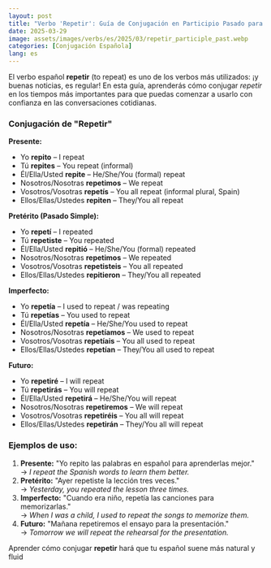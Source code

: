 ```yaml
---
layout: post 
title: "Verbo 'Repetir': Guía de Conjugación en Participio Pasado para Principiantes"
date: 2025-03-29
image: assets/images/verbs/es/2025/03/repetir_participle_past.webp
categories: [Conjugación Española]
lang: es
---
```


El verbo español **repetir** (to repeat) es uno de los verbos más utilizados: ¡y buenas noticias, es regular! En esta guía, aprenderás cómo conjugar *repetir* en los tiempos más importantes para que puedas comenzar a usarlo con confianza en las conversaciones cotidianas.

### Conjugación de "Repetir"

**Presente:**
- Yo **repito** – I repeat  
- Tú **repites** – You repeat (informal)  
- Él/Ella/Usted **repite** – He/She/You (formal) repeat  
- Nosotros/Nosotras **repetimos** – We repeat  
- Vosotros/Vosotras **repetís** – You all repeat (informal plural, Spain)  
- Ellos/Ellas/Ustedes **repiten** – They/You all repeat  

**Pretérito (Pasado Simple):**
- Yo **repetí** – I repeated  
- Tú **repetiste** – You repeated  
- Él/Ella/Usted **repitió** – He/She/You (formal) repeated  
- Nosotros/Nosotras **repetimos** – We repeated  
- Vosotros/Vosotras **repetisteis** – You all repeated  
- Ellos/Ellas/Ustedes **repitieron** – They/You all repeated 

**Imperfecto:**
- Yo **repetía** – I used to repeat / was repeating  
- Tú **repetías** – You used to repeat  
- Él/Ella/Usted **repetía** – He/She/You used to repeat  
- Nosotros/Nosotras **repetíamos** – We used to repeat  
- Vosotros/Vosotras **repetíais** – You all used to repeat  
- Ellos/Ellas/Ustedes **repetían** – They/You all used to repeat  

**Futuro:**
- Yo **repetiré** – I will repeat  
- Tú **repetirás** – You will repeat  
- Él/Ella/Usted **repetirá** – He/She/You will repeat  
- Nosotros/Nosotras **repetiremos** – We will repeat  
- Vosotros/Vosotras **repetiréis** – You all will repeat  
- Ellos/Ellas/Ustedes **repetirán** – They/You all will repeat  

### Ejemplos de uso:

1. **Presente:** "Yo repito las palabras en español para aprenderlas mejor."  
   → _I repeat the Spanish words to learn them better._
2. **Pretérito:** "Ayer repetiste la lección tres veces."  
   → _Yesterday, you repeated the lesson three times._
3. **Imperfecto:** "Cuando era niño, repetía las canciones para memorizarlas."  
   → _When I was a child, I used to repeat the songs to memorize them._
4. **Futuro:** "Mañana repetiremos el ensayo para la presentación."  
   → _Tomorrow we will repeat the rehearsal for the presentation._

Aprender cómo conjugar **repetir** hará que tu español suene más natural y fluid
